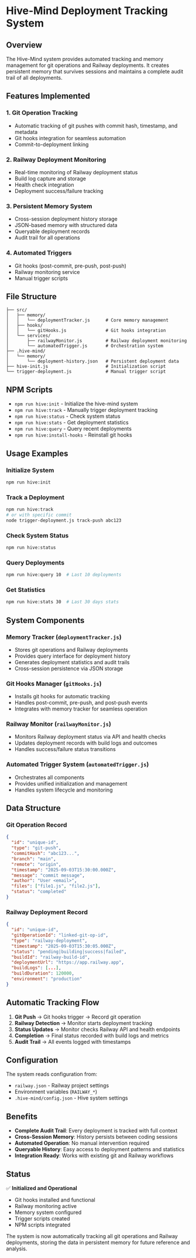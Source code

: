# Hive-Mind Deployment Tracking System

## Overview
The Hive-Mind system provides automated tracking and memory management for git operations and Railway deployments. It creates persistent memory that survives sessions and maintains a complete audit trail of all deployments.

## Features Implemented

### 1. **Git Operation Tracking**
- Automatic tracking of git pushes with commit hash, timestamp, and metadata
- Git hooks integration for seamless automation
- Commit-to-deployment linking

### 2. **Railway Deployment Monitoring**
- Real-time monitoring of Railway deployment status
- Build log capture and storage
- Health check integration
- Deployment success/failure tracking

### 3. **Persistent Memory System**
- Cross-session deployment history storage
- JSON-based memory with structured data
- Queryable deployment records
- Audit trail for all operations

### 4. **Automated Triggers**
- Git hooks (post-commit, pre-push, post-push)
- Railway monitoring service
- Manual trigger scripts

## File Structure

```
├── src/
│   ├── memory/
│   │   └── deploymentTracker.js      # Core memory management
│   ├── hooks/
│   │   └── gitHooks.js               # Git hooks integration
│   └── services/
│       ├── railwayMonitor.js         # Railway deployment monitoring
│       └── automatedTrigger.js       # Orchestration system
├── .hive-mind/
│   └── memory/
│       └── deployment-history.json   # Persistent deployment data
├── hive-init.js                      # Initialization script
└── trigger-deployment.js             # Manual trigger script
```

## NPM Scripts

- `npm run hive:init` - Initialize the hive-mind system
- `npm run hive:track` - Manually trigger deployment tracking
- `npm run hive:status` - Check system status
- `npm run hive:stats` - Get deployment statistics
- `npm run hive:query` - Query recent deployments
- `npm run hive:install-hooks` - Reinstall git hooks

## Usage Examples

### Initialize System
```bash
npm run hive:init
```

### Track a Deployment
```bash
npm run hive:track
# or with specific commit
node trigger-deployment.js track-push abc123
```

### Check System Status
```bash
npm run hive:status
```

### Query Deployments
```bash
npm run hive:query 10  # Last 10 deployments
```

### Get Statistics
```bash
npm run hive:stats 30  # Last 30 days stats
```

## System Components

### Memory Tracker (`deploymentTracker.js`)
- Stores git operations and Railway deployments
- Provides query interface for deployment history
- Generates deployment statistics and audit trails
- Cross-session persistence via JSON storage

### Git Hooks Manager (`gitHooks.js`)
- Installs git hooks for automatic tracking
- Handles post-commit, pre-push, and post-push events
- Integrates with memory tracker for seamless operation

### Railway Monitor (`railwayMonitor.js`)
- Monitors Railway deployment status via API and health checks
- Updates deployment records with build logs and outcomes
- Handles success/failure status transitions

### Automated Trigger System (`automatedTrigger.js`)
- Orchestrates all components
- Provides unified initialization and management
- Handles system lifecycle and monitoring

## Data Structure

### Git Operation Record
```json
{
  "id": "unique-id",
  "type": "git-push",
  "commitHash": "abc123...",
  "branch": "main",
  "remote": "origin",
  "timestamp": "2025-09-03T15:30:00.000Z",
  "message": "commit message",
  "author": "User <email>",
  "files": ["file1.js", "file2.js"],
  "status": "completed"
}
```

### Railway Deployment Record
```json
{
  "id": "unique-id",
  "gitOperationId": "linked-git-op-id",
  "type": "railway-deployment",
  "timestamp": "2025-09-03T15:30:05.000Z",
  "status": "pending|building|success|failed",
  "buildId": "railway-build-id",
  "deploymentUrl": "https://app.railway.app",
  "buildLogs": [...],
  "buildDuration": 120000,
  "environment": "production"
}
```

## Automatic Tracking Flow

1. **Git Push** → Git hooks trigger → Record git operation
2. **Railway Detection** → Monitor starts deployment tracking
3. **Status Updates** → Monitor checks Railway API and health endpoints
4. **Completion** → Final status recorded with build logs and metrics
5. **Audit Trail** → All events logged with timestamps

## Configuration

The system reads configuration from:
- `railway.json` - Railway project settings
- Environment variables (`RAILWAY_*`)
- `.hive-mind/config.json` - Hive system settings

## Benefits

- **Complete Audit Trail**: Every deployment is tracked with full context
- **Cross-Session Memory**: History persists between coding sessions
- **Automated Operation**: No manual intervention required
- **Queryable History**: Easy access to deployment patterns and statistics
- **Integration Ready**: Works with existing git and Railway workflows

## Status

✅ **Initialized and Operational**
- Git hooks installed and functional
- Railway monitoring active
- Memory system configured
- Trigger scripts created
- NPM scripts integrated

The system is now automatically tracking all git operations and Railway deployments, storing the data in persistent memory for future reference and analysis.